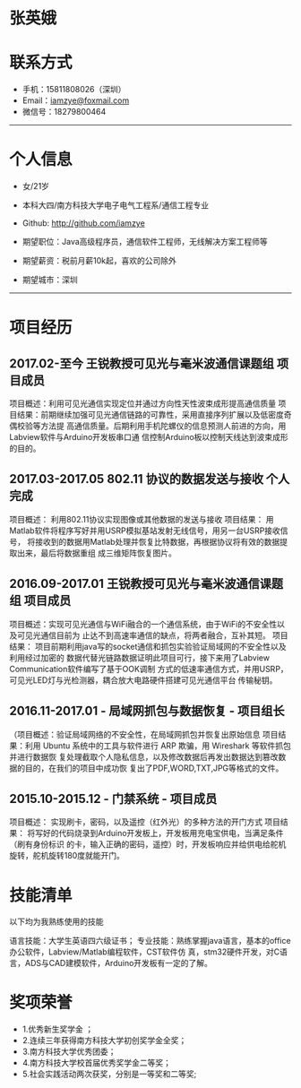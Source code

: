 
# 张英娥
<i class="icon-pencil"></i> 
# 联系方式
- <i class="icon-phone-sign"></i> 手机：15811808026（深圳）
- <i class="icon-envelope"></i> Email：iamzye@foxmail.com
- <i class="icon-edit"></i> 微信号：18279800464

---

# 个人信息

 - <i class="icon-female"></i>女/21岁 
 - <i class="icon-user"></i>本科大四/南方科技大学电子电气工程系/通信工程专业 
 - <i class="icon-github-alt"></i>Github: http://github.com/iamzye

 - <i class="icon-heart"></i>期望职位：Java高级程序员，通信软件工程师，无线解决方案工程师等
 - <i class="icon-jpy"></i>期望薪资：税前月薪10k起，喜欢的公司除外
 - <i class="icon-map-marker"></i>期望城市：深圳

---

# <i class="icon-tasks"></i>项目经历

## 2017.02-至今     王锐教授可见光与毫米波通信课题组      项目成员

项目概述：利用可见光通信实现定位并通过方向性天性波束成形提高通信质量
项目结果：前期继续加强可见光通信链路的可靠性，采用直接序列扩展以及低密度奇偶校验等方法提
高通信质量。后期利用手机陀螺仪的信息预测人前进的方向，用Labview软件与Arduino开发板串口通
信控制Arduino板以控制天线达到波束成形的目的。

 
## 2017.03-2017.05 802.11    协议的数据发送与接收        个人完成

项目概述： 利用802.11协议实现图像或其他数据的发送与接收
项目结果： 用Matlab软件将程序写好并用USRP模拟基站发射无线信号，用另一台USRP接收信号，
将接收到的数据用Matlab处理并恢复比特数据，再根据协议将有效的数据提取出来，最后将数据重组
成三维矩阵恢复图片。


## 2016.09-2017.01     王锐教授可见光与毫米波通信课题组     项目成员 
项目概述：实现可见光通信与WiFi融合的一个通信系统，由于WiFi的不安全性以及可见光通信目前为
止达不到高速率通信的缺点，将两者融合，互补其短。
项目结果： 项目前期利用java写的socket通信和抓包实验验证局域网的不安全性以及利用经过加密的
数据代替光链路数据证明此项目可行，接下来用了Labview Communication软件编写了基于OOK调制
方式的低速率通信方式，并用USRP，可见光LED灯与光检测器，耦合放大电路硬件搭建可见光通信平台
传输秘钥。


## 2016.11-2017.01      - 局域网抓包与数据恢复         - 项目组长

（项目概述：验证局域网络的不安全性，在局域网抓包并恢复出原始信息
项目结果：利用 Ubuntu 系统中的工具与软件进行 ARP 欺骗，用 Wireshark 等软件抓包并进行数据恢
复处理截取个人隐私信息，以及修改数据后再发出数据达到篡改数据的目的，在我们的项目中成功恢
复出了PDF,WORD,TXT,JPG等格式的文件。

## 2015.10-2015.12      - 门禁系统          - 项目成员
项目概述： 实现刷卡，密码，以及遥控（红外光）的多种方法的开门方式
项目结果： 将写好的代码烧录到Arduino开发板上，开发板用充电宝供电，当满足条件（刷有身份标识
的卡，输入正确的密码，遥控）时，开发板响应并给供电给舵机旋转，舵机旋转180度就能开门。


# <i class="icon-thumbs-up"></i>技能清单

以下均为我熟练使用的技能

语言技能：大学生英语四六级证书；
专业技能：熟练掌握java语言，基本的office办公软件，Labview/Matlab编程软件，CST软件仿
真，stm32硬件开发，对C语言，ADS与CAD建模软件，Arduino开发板有一定的了解。

# <i class="icon-trophy"></i>奖项荣誉
- 1.优秀新生奖学金 ；
- 2.连续三年获得南方科技大学初创奖学金全奖；
- 3.南方科技大学优秀团委；
- 4.南方科技大学校首届优秀奖学金二等奖；
- 5.社会实践活动两次获奖，分别是一等奖和二等奖;

